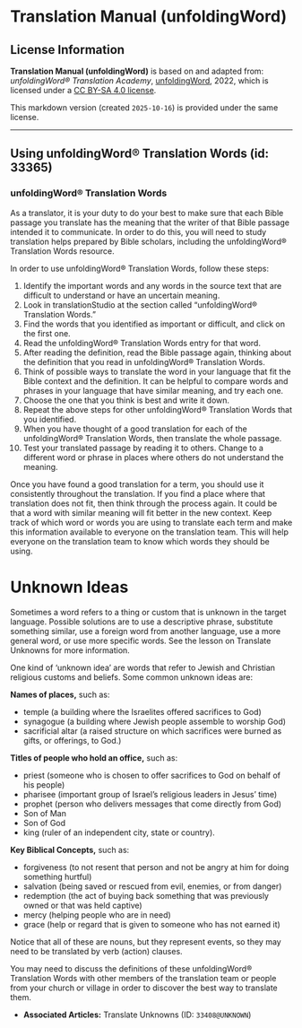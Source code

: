 # Translation Manual (unfoldingWord)

## License Information

**Translation Manual (unfoldingWord)** is based on and adapted from: _unfoldingWord® Translation Academy_, [unfoldingWord](https://unfoldingword.org/utw), 2022, which is licensed under a [CC BY-SA 4.0 license](https://creativecommons.org/licenses/by-sa/4.0/legalcode.en).

This markdown version (created `2025-10-16`) is provided under the same license.



--------------------------------

## Using unfoldingWord® Translation Words (id: 33365)

### unfoldingWord® Translation Words

As a translator, it is your duty to do your best to make sure that each Bible passage you translate has the meaning that the writer of that Bible passage intended it to communicate. In order to do this, you will need to study translation helps prepared by Bible scholars, including the unfoldingWord® Translation Words resource.

In order to use unfoldingWord® Translation Words, follow these steps:

1. Identify the important words and any words in the source text that are difficult to understand or have an uncertain meaning.
2. Look in translationStudio at the section called “unfoldingWord® Translation Words.”
3. Find the words that you identified as important or difficult, and click on the first one.
4. Read the unfoldingWord® Translation Words entry for that word.
5. After reading the definition, read the Bible passage again, thinking about the definition that you read in unfoldingWord® Translation Words.
6. Think of possible ways to translate the word in your language that fit the Bible context and the definition. It can be helpful to compare words and phrases in your language that have similar meaning, and try each one.
7. Choose the one that you think is best and write it down.
8. Repeat the above steps for other unfoldingWord® Translation Words that you identified.
9. When you have thought of a good translation for each of the unfoldingWord® Translation Words, then translate the whole passage.
10. Test your translated passage by reading it to others. Change to a different word or phrase in places where others do not understand the meaning.

Once you have found a good translation for a term, you should use it consistently throughout the translation. If you find a place where that translation does not fit, then think through the process again. It could be that a word with similar meaning will fit better in the new context. Keep track of which word or words you are using to translate each term and make this information available to everyone on the translation team. This will help everyone on the translation team to know which words they should be using.

Unknown Ideas
=============

Sometimes a word refers to a thing or custom that is unknown in the target language. Possible solutions are to use a descriptive phrase, substitute something similar, use a foreign word from another language, use a more general word, or use more specific words. See the lesson on Translate Unknowns for more information.

One kind of ‘unknown idea’ are words that refer to Jewish and Christian religious customs and beliefs. Some common unknown ideas are:

**Names of places,** such as:

* temple (a building where the Israelites offered sacrifices to God)
* synagogue (a building where Jewish people assemble to worship God)
* sacrificial altar (a raised structure on which sacrifices were burned as gifts, or offerings, to God.)

**Titles of people who hold an office,** such as:

* priest (someone who is chosen to offer sacrifices to God on behalf of his people)
* pharisee (important group of Israel’s religious leaders in Jesus’ time)
* prophet (person who delivers messages that come directly from God)
* Son of Man
* Son of God
* king (ruler of an independent city, state or country).

**Key Biblical Concepts,** such as:

* forgiveness (to not resent that person and not be angry at him for doing something hurtful)
* salvation (being saved or rescued from evil, enemies, or from danger)
* redemption (the act of buying back something that was previously owned or that was held captive)
* mercy (helping people who are in need)
* grace (help or regard that is given to someone who has not earned it)

Notice that all of these are nouns, but they represent events, so they may need to be translated by verb (action) clauses.

You may need to discuss the definitions of these unfoldingWord® Translation Words with other members of the translation team or people from your church or village in order to discover the best way to translate them.

* **Associated Articles:** Translate Unknowns (ID: `33408@UNKNOWN`)

